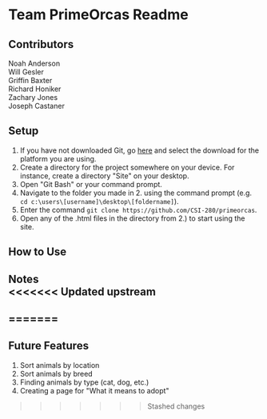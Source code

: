 Team PrimeOrcas Readme    
=======

Contributors    
-----------
Noah Anderson  
Will Gesler  
Griffin Baxter    
Richard Honiker    
Zachary Jones    
Joseph Castaner    
    
Setup    
-----------
1. If you have not downloaded Git, go [here](https://git-scm.com/downloads) and select the download for the platform you are using.    
2. Create a directory for the project somewhere on your device. For instance, create a directory "Site" on your desktop.    
3. Open "Git Bash" or your command prompt.    
4. Navigate to the folder you made in 2. using the command prompt (e.g. `cd c:\users\[username]\desktop\[foldername]`).  
5. Enter the command `git clone https://github.com/CSI-280/primeorcas`.  
6. Open any of the .html files in the directory from 2.) to start using the site.  
    
How to Use    
-----------
    
Notes    
<<<<<<< Updated upstream
-----------
=======
-----------

Future Features 
-----------
1. Sort animals by location    
2. Sort animals by breed   
3. Finding animals by type (cat, dog, etc.)    
4. Creating a page for "What it means to adopt"    
>>>>>>> Stashed changes
